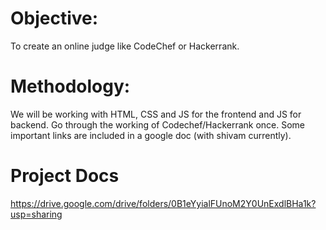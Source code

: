 # Objective: 
To create an online judge like CodeChef or Hackerrank.
# Methodology:
We will be working with HTML, CSS and JS for the frontend and JS for backend. Go through the working of Codechef/Hackerrank once. Some important links are included in a google doc (with shivam currently). 
# Project Docs
https://drive.google.com/drive/folders/0B1eYyialFUnoM2Y0UnExdlBHa1k?usp=sharing
